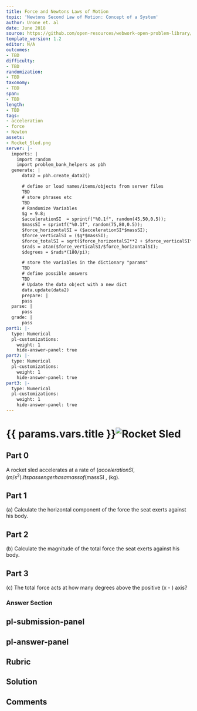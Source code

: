 ```yaml
---
title: Force and Newtons Laws of Motion
topic: 'Newtons Second Law of Motion: Concept of a System'
author: Urone et. al
date: June 2018
source: https://github.com/open-resources/webwork-open-problem-library/tree/master/Contrib/BrockPhysics/College_Physics_Urone/4.Dynamics_Force_and_Newtons_Laws_of_Motion/Newtons_Second_Law_of_Motion_Concept_of_a_System/NU_U17-04-03-011.pg
template_version: 1.2
editor: N/A
outcomes:
- TBD
difficulty:
- TBD
randomization:
- TBD
taxonomy:
- TBD
span:
- TBD
length:
- TBD
tags:
- acceleration
- force
- Newton
assets:
- Rocket_Sled.png
server: |-
  imports: |
    import random
    import problem_bank_helpers as pbh
  generate: |
      data2 = pbh.create_data2()

      # define or load names/items/objects from server files
      TBD
      # store phrases etc
      TBD
      # Randomize Variables
      $g = 9.8;
      $accelerationSI  = sprintf("%0.1f", random(45,50,0.5));
      $massSI = sprintf("%0.1f", random(75,80,0.5));
      $force_horizontalSI = ($accelerationSI*$massSI);
      $force_verticalSI = ($g*$massSI);
      $force_totalSI = sqrt($force_horizontalSI**2 + $force_verticalSI**2);
      $rads = atan($force_verticalSI/$force_horizontalSI);
      $degrees = $rads*(180/pi);

      # store the variables in the dictionary "params"
      TBD
      # define possible answers
      TBD
      # Update the data object with a new dict
      data.update(data2)
      prepare: |
      pass
  parse: |
      pass
  grade: |
      pass
part1: |-
  type: Numerical
  pl-customizations:
    weight: 1
    hide-answer-panel: true
part2: |-
  type: Numerical
  pl-customizations:
    weight: 1
    hide-answer-panel: true
part3: |-
  type: Numerical
  pl-customizations:
    weight: 1
    hide-answer-panel: true
---
```


# {{ params.vars.title }}![Rocket Sled](Rocket_Sled.png)

## Part 0 
A rocket sled accelerates at a rate of ($accelerationSI , (m/s^2). Its passenger has a mass of ($massSI , (kg). 
## Part 1 
(a) Calculate the horizontal component of the force the seat exerts against his body. 
## Part 2 
(b) Calculate the magnitude of the total force the seat exerts against his body. 
## Part 3 
(c) The total force acts at how many degrees above the positive (x - ) axis? 


### Answer Section 


## pl-submission-panel 


## pl-answer-panel 


## Rubric 


## Solution 


## Comments 


